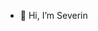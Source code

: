 - 👋 Hi, I’m Severin

<!---
Seburan/Seburan is a ✨ special ✨ repository because its `README.md` (this file) appears on your GitHub profile.
You can click the Preview link to take a look at your changes.
--->
